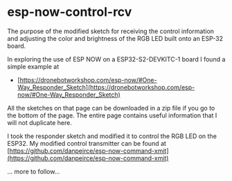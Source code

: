 # esp-now-control-rcv

The purpose of the modified sketch for receiving the control
information and adjusting the color and brightness of the RGB LED built onto an ESP-32 board.

In exploring the use of ESP NOW on a ESP32-S2-DEVKITC-1 board I found a simple example at 

* [https://dronebotworkshop.com/esp-now/#One-Way_Responder_Sketch](https://dronebotworkshop.com/esp-now/#One-Way_Responder_Sketch)

All the sketches on that page can be downloaded in a zip file if you go to the bottom of the page. The entire page contains useful 
information that I will not duplicate here.

I took the responder sketch and modified it to control the RGB LED on the ESP32. My modified control transmitter can be found at 
[https://github.com/danpeirce/esp-now-command-xmit](https://github.com/danpeirce/esp-now-command-xmit)

... more to follow...